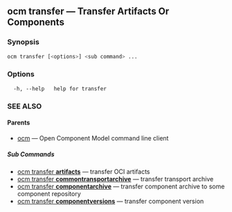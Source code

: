 ## ocm transfer &mdash; Transfer Artifacts Or Components

### Synopsis

```sh
ocm transfer [<options>] <sub command> ...
```

### Options

```
  -h, --help   help for transfer
```

### SEE ALSO

#### Parents

* [ocm](ocm.md)	 &mdash; Open Component Model command line client


##### Sub Commands

* [ocm transfer <b>artifacts</b>](ocm_transfer_artifacts.md)	 &mdash; transfer OCI artifacts
* [ocm transfer <b>commontransportarchive</b>](ocm_transfer_commontransportarchive.md)	 &mdash; transfer transport archive
* [ocm transfer <b>componentarchive</b>](ocm_transfer_componentarchive.md)	 &mdash; transfer component archive to some component repository
* [ocm transfer <b>componentversions</b>](ocm_transfer_componentversions.md)	 &mdash; transfer component version

